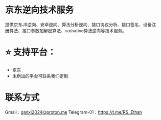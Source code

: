 # 京东逆向技术服务

提供京东JS逆向、安卓逆向、算法分析逆向、接口协议分析、接口签名、设备注册算法、接口参数加解密算法、so/native算法逆向等技术服务。

# ⭐ 支持平台：

- 京东
- 未例出的平台可联系我们定制

# 联系方式
Gmail：ganxi2024@proton.me
Telegram-01：https://t.me/RS_Ethan
